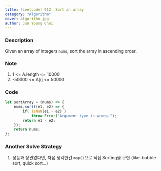 ```yaml
---
title: (Leetcode) 912. Sort an array 
category: "Algorithm"
cover: algorithm.jpg
author: Jun Young Choi
---
```


### Description  

Given an array of integers `nums`, sort the array in ascending order.

### Note  

1. 1 <= A.length <= 10000
2. -50000 <= A[i] <= 50000

### Code  

~~~Javascript
let sortArray = (nums) => {
    nums.sort((e1, e2) => {
        if( isNaN(e1 - e2) ) 
            throw Error("Argument type is wrong.");
        return e1 - e2;
    });
    return nums;
};
~~~

### Another Solve Strategy

1. 성능과 상관없다면, 처음 생각한건 `map()`으로 직접 Sorting을 구현 (like. bubble sort, quick sort...)
